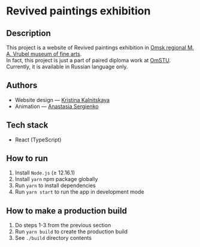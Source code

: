 # Revived paintings exhibition

## Description

This project is a website of Revived paintings exhibition
in [Omsk regional M. A. Vrubel museum of fine arts](https://vrubel.ru/).\
In fact, this project is just a part of paired diploma work at [OmSTU](https://omgtu.ru/english/).\
Currently, it is available in Russian language only.

## Authors

* Website design — [Kristina Kalnitskaya](mailto:Kristormy@gmail.com)
* Animation — [Anastasia Sergienko](mailto:sergienkoanastasiia@gmail.com)

## Tech stack

* React (TypeScript)

## How to run

1. Install `Node.js` (≥ 12.16.1)
2. Install `yarn` npm package globally
3. Run `yarn` to install dependencies
4. Run `yarn start` to run the app in development mode

## How to make a production build

1. Do steps 1-3 from the previous section
2. Run `yarn build` to create the production build
3. See `./build` directory contents
